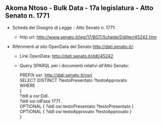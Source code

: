 ## Akoma Ntoso - Bulk Data - 17a legislatura - Atto Senato n. 1771 ##

* Scheda del Disegno di Legge - Atto Senato n. 1771:
	* http url: http://www.senato.it/leg/17/BGT/Schede/Ddliter/45242.htm

* Riferimenti al sito OpenData del Senato http://dati.senato.it/:
	* Link OpenData: http://dati.senato.it/ddl/45242
	* Query SPARQL per i documenti relativi all'Atto Senato:

        PREFIX osr: <http://dati.senato.it/osr/>  
		SELECT DISTINCT ?testoPresentato ?testoApprovato  
		WHERE  
		{  
		    ?ddl a osr:Ddl.  
		    ?ddl osr:idFase 1771 .  
		    OPTIONAL { ?ddl osr:testoPresentato ?testoPresentato }  
		    OPTIONAL { ?ddl osr:testoApprovato ?testoApprovato }  
		}
		